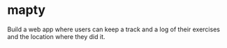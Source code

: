 # mapty
 Build a web app where users can keep a track and a log of their exercises and the location where they did          it.
